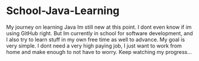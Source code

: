 # School-Java-Learning
 My journey on learning Java
Im still new at this point. I dont even know if im using GitHub right. But Im currently in school for software development, and I also try to learn stuff in my own free time as well to advance. My goal is very simple. I dont need a very high paying job, I just want to work from home and make enough to not have to worry. Keep watching my progress...
